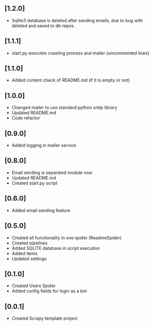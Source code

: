 ## [1.2.0]
- Sqlite3 database is deleted after sending emails, due to bug with deleted and saved to db repos.

## [1.1.1]
- start.py executes crawling process and mailer (uncommented lines)

## [1.1.0]
- Added content check of README.md (if it is empty or not)

## [1.0.0]
- Changed mailer to use standard python smtp library
- Updated README.md
- Code refactor

## [0.9.0]
- Added logging in mailer service

## [0.8.0]
- Email sending is separated module now
- Updated README.md
- Created start.py script

## [0.6.0]
- Added email sending feature

## [0.5.0]
- Created all functionality in one spider (ReadmeSpider)
- Created pipelines
- Added SQLITE database in script execution
- Added items
- Updated settings

## [0.1.0]
- Created Users Spider
- Added config fields for login as a bot

## [0.0.1]
- Created Scrapy template project